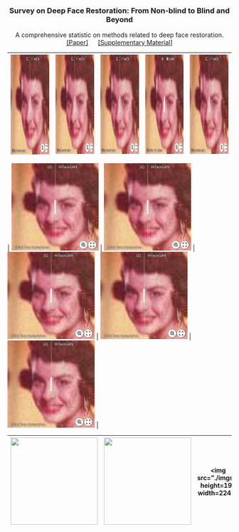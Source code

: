 <p align="center">
  <h3 align="center">Survey on Deep Face Restoration: From Non-blind to Blind and Beyond </h3>
  <p align="center">A comprehensive statistic on methods related to deep face restoration.
    <br />
    <a href="http://export.arxiv.org/pdf/2309.15490">[Paper]</a> &emsp;
    <a href="https://github.com/24wenjie-li/Awesome-Face-Restoration/blob/main/imgs/Supplementary.pdf">[Supplementary Material]</a>
  </p>
</p>

| [<img src="imgs/Synthetic_HiFaceGAN.png" height=224 width=224>](https://imgsli.com/MjEwMDg0) | [<img src="imgs/Synthetic_HiFaceGAN.png" height="223px"/>](https://imgsli.com/MjEwMDg0) | [<img src="imgs/Synthetic_HiFaceGAN.png" height="223px"/>](https://imgsli.com/MjEwMDg0) |[<img src="imgs/Synthetic_HiFaceGAN.png" height="223px"/>](https://imgsli.com/MjEwMDg0) |[<img src="imgs/Synthetic_HiFaceGAN.png" height="223px"/>](https://imgsli.com/MjEwMDg0) |
| :----------------------------------------------------------: | :----------------------------------------------------------: | :----------------------------------------------------------: |:----------------------------------------------------------: |:----------------------------------------------------------: |

| <img src="imgs/Synthetic_HiFaceGAN.png"  height=196 width=196> | <img src="imgs/Synthetic_HiFaceGAN.png" width=196 height=196> | <img src="imgs/Synthetic_HiFaceGAN.png" width=196 height=196> | <img src="imgs/Synthetic_HiFaceGAN.png" width=196 height=196> | <img src="imgs/Synthetic_HiFaceGAN.png" width=196 height=196> |


| <img src="./imgs/"  height=196 width=196> | <img src="./imgs/" width=196 height=196> | <img src="./imgs/" height=196 width=224"> |<img src="./imgs/" height=196 width=196"> |<img src="./imgs/" height=196 width=196"> |
| :----------------------------------------------------------: | :----------------------------------------------------------: | :----------------------------------------------------------: |:----------------------------------------------------------: |:----------------------------------------------------------: |
